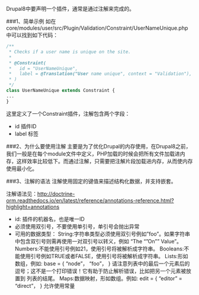 Drupal8中要声明一个插件，通常是通过注解来完成的。

###1、简单示例
如在core/modules/user/src/Plugin/Validation/Constraint/UserNameUnique.php中可以找到如下代码：

```php
/**
 * Checks if a user name is unique on the site.
 *
 * @Constraint(
 *   id = "UserNameUnique",
 *   label = @Translation("User name unique", context = "Validation"),
 * )
 */
class UserNameUnique extends Constraint {
...
}
```

这里定义了一个Constraint插件，注解包含两个字段：
* id 插件ID
* label 标签

###2、为什么要使用注解
主要是为了优化Drupal的内存使用，在Drupal8之前，我们一般是在每个module文件中定义，PHP加载的时候会把所有文件加载进内存，这样效率比较低下。而通过注解，只需要把注解片段加载进内存，从而使内存使用最小化。

###3、注解的语法
注解使用固定的键值来描述结构化数据，并支持嵌套。

注解语法见：http://doctrine-orm.readthedocs.io/en/latest/reference/annotations-reference.html?highlight=annotations

* id: 插件的机器名，也是唯一ID
* 必须使用双引号，不要使用单引号，单引号会抛出异常
* 可用的数据类型：
 String:字符串类型必须使用双引号例如”foo”。如果字符串中包含双引号则需再使用一对双引号以转义，例如 “The  “”On””  Value”。
   Numbers:不能使用引号例如21，使用引号将被解析成字符串。
   Booleans:不能使用引号例如TRUE或者FALSE，使用引号将被解析成字符串。
   Lists:形如数组，例如:
   base = {
     “node”，
     “foo”，
   }
   请注意列表中的最后一个元素后的逗号；这不是一个打印错误！它有助于防止解析错误，比如把另一个元素被放置到   列表的结尾。
   Maps:数据映射，形如数组。例如:
   edit = {
      “editor” = “direct”，
   }
   允许使用常量